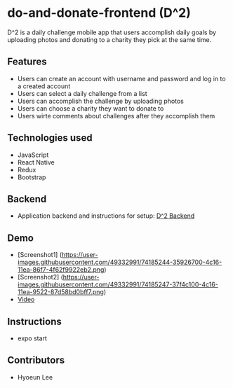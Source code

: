 # do-and-donate-frontend (D^2)
D^2 is a daily challenge mobile app that users accomplish daily goals by uploading photos 
and donating to a charity they pick at the same time.

## Features
- Users can create an account with username and password and log in to a created account
- Users can select a daily challenge from a list
- Users can accomplish the challenge by uploading photos
- Users can choose a charity they want to donate to
- Users wirte comments about challenges after they accomplish them

## Technologies used
- JavaScript
- React Native
- Redux
- Bootstrap

## Backend
- Application backend and instructions for setup: [D^2 Backend](https://github.com/hyoeun93/do-and-donate-backend)

## Demo
- [Screenshot1] (https://user-images.githubusercontent.com/49332991/74185244-35926700-4c16-11ea-86f7-4f62f9922eb2.png)
- [Screenshot2] (https://user-images.githubusercontent.com/49332991/74185247-37f4c100-4c16-11ea-9522-87d58bd0bff7.png)
- [Video](https://vimeo.com/387333075)

## Instructions
- expo start

## Contributors
- Hyoeun Lee

